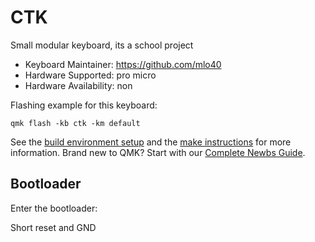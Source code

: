 # CTK

Small modular keyboard, its a school project

* Keyboard Maintainer: https://github.com/mlo40
* Hardware Supported: pro micro
* Hardware Availability: non

Flashing example for this keyboard:

    qmk flash -kb ctk -km default

See the [build environment setup](https://docs.qmk.fm/#/getting_started_build_tools) and the [make instructions](https://docs.qmk.fm/#/getting_started_make_guide) for more information. Brand new to QMK? Start with our [Complete Newbs Guide](https://docs.qmk.fm/#/newbs).

## Bootloader

Enter the bootloader:

Short reset and GND